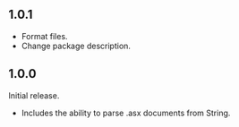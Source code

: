 ## 1.0.1

- Format files.
- Change package description.

## 1.0.0

Initial release.

- Includes the ability to parse .asx documents from String.
